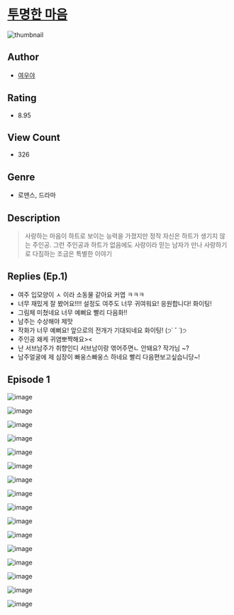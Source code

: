 # [투명한 마음](https://comic.naver.com/challenge/list?titleId=810989)
![thumbnail](https://image-comic.pstatic.net/user_contents_data/challenge_comic/2023/05/25/258776/upload_3775249268733272883_480x623.jpeg)

## Author
- [여우야](https://comic.naver.com/artistTitle?id=258776)

## Rating
- 8.95

## View Count
- 326

## Genre
- 로맨스, 드라마

## Description
> 사랑하는 마음이 하트로 보이는 능력을 가졌지만 정작 자신은 하트가 생기지 않는 주인공. 그런 주인공과 하트가 없음에도 사랑이라 믿는 남자가 만나 사랑하기로 다짐하는 조금은 특별한 이야기

## Replies (Ep.1)
- 여주 입모양이 ㅅ 이라 소동물 같아요 커엽 ㅋㅋㅋ
- 너무 재밌게 잘 봤어요!!!! 설정도 여주도 너무 귀여워요! 응원합니다! 화이팅!
- 그림체 미쳤네요 너무 예뻐요 빨리 다음화!!
- 남주는 수상해야 제맛
- 작화가 너무 예뻐요! 앞으로의 전개가 기대되네요 화이팅! (੭˙ ˘ ˙)੭
- 주인공 왜케 귀염뽀쨕해요><
- 난 서브남주가 취향인디 서브남이랑 엮어주면ㄴ 안돼요? 작가님 ~?
- 남주얼굴에 제 심장이 빠웅스빠웅스 하네요 빨리 다음편보고싶습니당~!

## Episode 1
![image](https://image-comic.pstatic.net/user_contents_data/challenge_comic/2023/05/25/258776/upload_3689911756139160376.jpeg)

![image](https://image-comic.pstatic.net/user_contents_data/challenge_comic/2023/05/25/258776/upload_3919598635605832033.jpeg)

![image](https://image-comic.pstatic.net/user_contents_data/challenge_comic/2023/05/25/258776/upload_7305456758262096229.jpeg)

![image](https://image-comic.pstatic.net/user_contents_data/challenge_comic/2023/05/25/258776/upload_3919649221828228407.jpeg)

![image](https://image-comic.pstatic.net/user_contents_data/challenge_comic/2023/05/25/258776/upload_4121131433311232312.jpeg)

![image](https://image-comic.pstatic.net/user_contents_data/challenge_comic/2023/05/25/258776/upload_3630289635104547942.jpeg)

![image](https://image-comic.pstatic.net/user_contents_data/challenge_comic/2023/05/25/258776/upload_7292281503720169825.jpeg)

![image](https://image-comic.pstatic.net/user_contents_data/challenge_comic/2023/05/25/258776/upload_7077232216261276216.jpeg)

![image](https://image-comic.pstatic.net/user_contents_data/challenge_comic/2023/05/25/258776/upload_7293407394966614325.jpeg)

![image](https://image-comic.pstatic.net/user_contents_data/challenge_comic/2023/05/25/258776/upload_7220506299450012985.jpeg)

![image](https://image-comic.pstatic.net/user_contents_data/challenge_comic/2023/05/25/258776/upload_7219609270498844984.jpeg)

![image](https://image-comic.pstatic.net/user_contents_data/challenge_comic/2023/05/25/258776/upload_3616444802979291956.jpeg)

![image](https://image-comic.pstatic.net/user_contents_data/challenge_comic/2023/05/25/258776/upload_4122592705692067381.jpeg)

![image](https://image-comic.pstatic.net/user_contents_data/challenge_comic/2023/05/25/258776/upload_3618704307860486502.jpeg)

![image](https://image-comic.pstatic.net/user_contents_data/challenge_comic/2023/05/25/258776/upload_7364621659277648691.jpeg)

![image](https://image-comic.pstatic.net/user_contents_data/challenge_comic/2023/05/25/258776/upload_7089900784958126438.jpeg)
